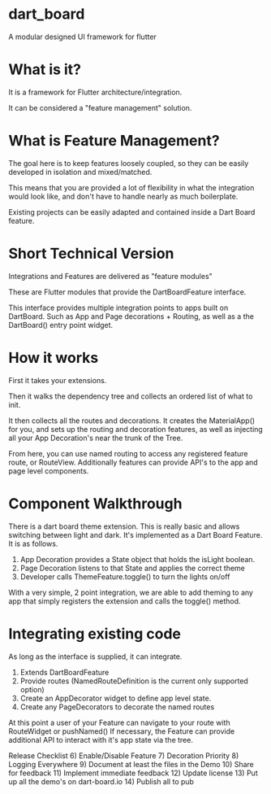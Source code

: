 # dart_board

A modular designed UI framework for flutter

# What is it?

It is a framework for Flutter architecture/integration.

It can be considered a "feature management" solution.

# What is Feature Management?

The goal here is to keep features loosely coupled, so they can be easily 
developed in isolation and mixed/matched.

This means that you are provided a lot of flexibility in what
the integration would look like, and don't have to handle
nearly as much boilerplate.

Existing projects can be easily adapted and contained inside a Dart Board
feature.

# Short Technical Version

Integrations and Features are delivered as "feature modules"

These are Flutter modules that provide the DartBoardFeature interface.

This interface provides multiple integration points to apps built on DartBoard.
Such as App and Page decorations + Routing, as well as a the DartBoard() entry point widget.

# How it works

First it takes your extensions.

Then it walks the dependency tree and collects an ordered list of what to init.

It then collects all the routes and decorations. It creates the MaterialApp()
for you, and sets up the routing and decoration features, as well as injecting all your App Decoration's near the trunk of the Tree.

From here, you can use named routing to access any registered feature route, or
RouteView. Additionally features can provide API's to the app and page level components.

# Component Walkthrough

There is a dart board theme extension. This is really basic and allows switching between light and dark. It's implemented as a Dart Board Feature. It is as follows.

1) App Decoration provides a State object that holds the isLight boolean.
2) Page Decoration listens to that State and applies the correct theme
3) Developer calls ThemeFeature.toggle() to turn the lights on/off

With a very simple, 2 point integration, we are able to add theming to any app that simply registers the extension and calls the toggle() method.


# Integrating existing code

As long as the interface is supplied, it can integrate.

1) Extends DartBoardFeature
2) Provide routes (NamedRouteDefinition is the current only supported option)
3) Create an AppDecorator widget to define app level state.
4) Create any PageDecorators to decorate the named routes

At this point a user of your Feature can navigate to your route with RouteWidget or pushNamed()
If necessary, the Feature can provide additional API to interact with it's app state via the tree.


Release Checklist
6) Enable/Disable Feature
7) Decoration Priority
8) Logging Everywhere
9) Document at least the files in the Demo
10) Share for feedback
11) Implement immediate feedback
12) Update license
13) Put up all the demo's on dart-board.io
14) Publish all to pub